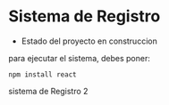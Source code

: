 <h1>Sistema de Registro</h1>

- Estado del proyecto en construccion

para ejecutar el sistema, debes poner:

```npm install react```

sistema de Registro 2
